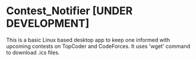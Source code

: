 # Contest_Notifier [UNDER DEVELOPMENT]
This is a basic Linux based desktop app to keep one informed with upcoming contests on TopCoder and CodeForces.
It uses 'wget' command to download .ics files.